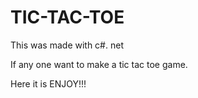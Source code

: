 # TIC-TAC-TOE

This was made with c#. net 

If any one want to make a tic tac toe game.

Here it is ENJOY!!!
